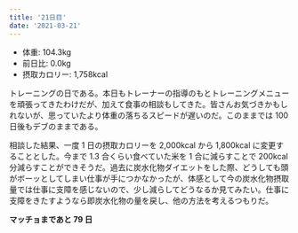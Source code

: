 ```yaml
---
title: '21日目'
date: '2021-03-21'
---
```


- 体重: 104.3kg
- 前日比: 0.0kg
- 摂取カロリー: 1,758kcal

トレーニングの日である。本日もトレーナーの指導のもとトレーニングメニューを頑張ってきたわけだが、加えて食事の相談もしてきた。皆さんお気づきかもしれないが、思っていたより体重の落ちるスピードが遅いのだ。このままでは 100 日後もデブのままである。

相談した結果、一度 1 日の摂取カロリーを 2,000kcal から 1,800kcal に変更することとした。今まで 1.3 合くらい食べていた米を 1 合に減らすことで 200kcal 分減らすことができそうだ。過去に炭水化物ダイエットをした際、どうしても頭がボーッとしてしまい仕事が手につかなかったが、体感として今の炭水化物摂取量では仕事に支障を感じないので、少し減らしてどうなるか見てみたい。仕事に支障をきたすようなら即炭水化物の量を戻し、他の方法を考えるつもりだ。

**マッチョまであと 79 日**
